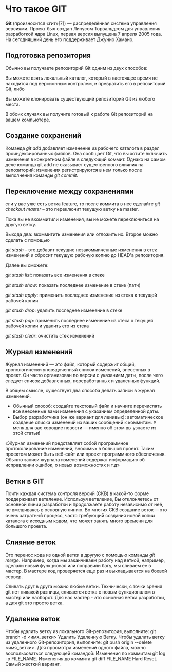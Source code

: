 # Что такое GIT

**Git** (произносится «гит»[7]) — распределённая система управления версиями. Проект был создан Линусом Торвальдсом для управления разработкой ядра Linux, первая версия выпущена 7 апреля 2005 года. На сегодняшний день его поддерживает Джунио Хамано.

## Подготовка репозитория

Обычно вы получаете репозиторий Git одним из двух способов:

Вы можете взять локальный каталог, который в настоящее время не находится под версионным контролем, и превратить его в репозиторий Git, либо

Вы можете клонировать существующий репозиторий Git из любого места.

В обоих случаях вы получите готовый к работе Git репозиторий на вашем компьютере.

## Создание сохранений

Команда *git add* добавляет изменение из рабочего каталога в раздел проиндексированных файлов. Она сообщает Git, что вы хотите включить изменения в конкретном файле в следующий коммит. Однако на самом деле команда git add не оказывает существенного влияния на репозиторий: изменения регистрируются в нем только после выполнения команды *git commit*.

## Переключение между сохранениями

сли у вас уже есть ветка feature, то после коммита в нее сделайте *git checkout master* – это переключит текущую ветку на master.

Пока вы не вкоммитили изменения, вы не можете переключиться на другую ветку. 

Выхода два: вкоммитить изменения или отложить их. Второе можно сделать с помощью 

*git stash* – это добавит текущие незакоммиченные изменения в стек изменений и сбросит текущую рабочую копию до HEAD'а репозитория. 

Далее вы сможете:

*git stash list*: показать все изменения в стеке

*git stash show*: показать последнее изменение в стеке (патч)

*git stash apply*: применить последнее изменение из стека к текущей рабочей копии

*git stash drop*: удалить последнее изменение в стеке

*git stash pop*: применить последнее изменение из стека к текущей рабочей копии и удалить его из стека

*git stash clear*: очистить стек изменений

## Журнал изменений

Журнал изменений — это файл, который содержит общий, хронологически упорядоченный список изменений, внесенных в проект. Он часто организован по версии с указанием даты, после чего следует список добавленных, переработанных и удаленных функций.

В общем смысле, существует два способа делать записи в журнал изменений.

* Обычный способ: создайте текстовый файл и начните перечислять все внесенные вами изменения с указанием определенной даты.
* Выбор разработчика (он же вариант для ленивых): автоматическое создание списка изменений из ваших сообщений к коммитам. У меня для вас хорошие новости — именно об этом вы узнаете из этой статьи!


«Журнал изменений представляет собой программное протоколирование изменений, вносимых в большой проект. Таким проектом может быть веб-сайт или проект программного обеспечения. Обычно записи журнала изменений содержат информацию об исправлении ошибок, о новых возможностях и т.д»

## Ветки в GIT

Почти каждая система контроля версий (СКВ) в какой-то форме поддерживает ветвление. Используя ветвление, Вы отклоняетесь от основной линии разработки и продолжаете работу независимо от неё, не вмешиваясь в основную линию. Во многих СКВ создание веток — это очень затратный процесс, часто требующий создания новой копии каталога с исходным кодом, что может занять много времени для большого проекта.
 
## Слияние веток 

Это перенос кода из одной ветки в другую с помощью команды *git merge*. Например, когда мы заканчиваем работу над веткой, например, сделали новый функционал или поправили багу, мы сливаем ее в мастер. В мастере код проверяется еще раз и выкладывается на боевой сервер.

Сливать друг в друга можно любые ветки. Технически, с точки зрения git нет никакой разницы, сливается ветка с новым функционалом в мастер или наоборот. Для нас мастер - это основная ветка разработки, а для git это просто ветка.

## Удаление веток

Чтобы удалить ветку из локального Git-репозитория, выполните: git branch -d <имя_ветки> Удалить Удаленную Ветку. Чтобы удалить ветку из удаленного Git-репозитория, выполните: git push origin --delete <имя_ветки>. Для просмотра изменений одного файла, можно воспользоваться следующей командой: Изменения по коммитам git log -p FILE_NAME. Изменения до коммита git diff FILE_NAME Hard Reset. Самый жесткий вариант.



